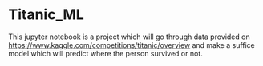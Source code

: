 # Titanic_ML
This jupyter notebook is a project which will go through data provided on https://www.kaggle.com/competitions/titanic/overview and make a suffice model which will predict where the person survived or not.
